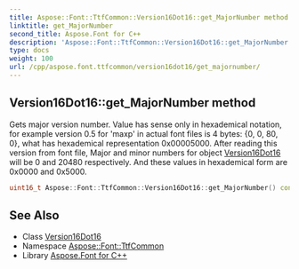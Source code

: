 ```yaml
---
title: Aspose::Font::TtfCommon::Version16Dot16::get_MajorNumber method
linktitle: get_MajorNumber
second_title: Aspose.Font for C++
description: 'Aspose::Font::TtfCommon::Version16Dot16::get_MajorNumber method. Gets major version number. Value has sense only in hexademical notation, for example version 0.5 for ''maxp'' in actual font files is 4 bytes: {0, 0, 80, 0}, what has hexademical representation 0x00005000. After reading this version from font file, Major and minor numbers for object Version16Dot16 will be 0 and 20480 respectively. And these values in hexademical form are 0x0000 and 0x5000 in C++.'
type: docs
weight: 100
url: /cpp/aspose.font.ttfcommon/version16dot16/get_majornumber/
---
```

## Version16Dot16::get_MajorNumber method


Gets major version number. Value has sense only in hexademical notation, for example version 0.5 for 'maxp' in actual font files is 4 bytes: {0, 0, 80, 0}, what has hexademical representation 0x00005000. After reading this version from font file, Major and minor numbers for object [Version16Dot16](../) will be 0 and 20480 respectively. And these values in hexademical form are 0x0000 and 0x5000.

```cpp
uint16_t Aspose::Font::TtfCommon::Version16Dot16::get_MajorNumber() const
```

## See Also

* Class [Version16Dot16](../)
* Namespace [Aspose::Font::TtfCommon](../../)
* Library [Aspose.Font for C++](../../../)
